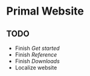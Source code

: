 # Primal Website

## TODO
* Finish *Get started*
* Finish *Reference*
* Finish *Downloads*
* Localize website